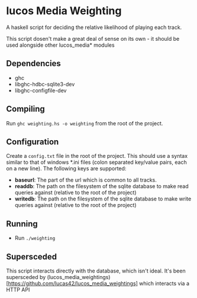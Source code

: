 # lucos Media Weighting
A haskell script for deciding the relative likelihood of playing each track.

This script dosen't make a great deal of sense on its own - it  should be used alongside other lucos_media* modules

## Dependencies
* ghc
* libghc-hdbc-sqlite3-dev
* libghc-configfile-dev

## Compiling
Run ```ghc weighting.hs -o weighting``` from the root of the project.

## Configuration
Create a ```config.txt``` file in the root of the project.  This should use a syntax similar to that of windows *.ini files (colon separated key/value pairs, each on a new line).  The following keys are supported:
* **baseurl**: The part of the url which is common to all tracks.
* **readdb**: The path on the filesystem of the sqlite database to make read queries against (relative to the root of the project)
* **writedb**: The path on the filesystem of the sqlite database to make write queries against (relative to the root of the project)

## Running
* Run ```./weighting```

## Supersceded
This script interacts directly with the database, which isn't ideal.  It's been supersceded by (lucos_media_weightings)[https://github.com/lucas42/lucos_media_weightings] which interacts via a HTTP API
